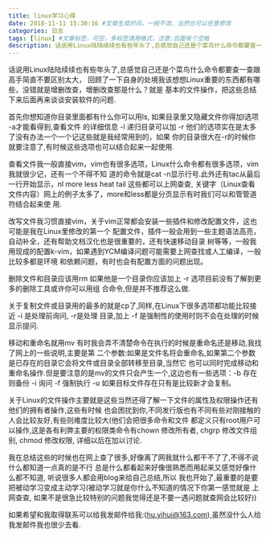 ```yaml
---
title: linux学习心得
date: 2018-11-11 15:30:16 #文章生成时间，一般不改，当然也可以任意修改
categories: 日志
tags: [linux] #文章标签，可空，多标签请用格式，注意:后面有个空格
description: 话说用Linux陆陆续续也有些年头了,总感觉自己还是个菜鸟什么命令都要查一查跟高手简直不要区别太大，回顾了一下自身的处境我该想想Linux重要的东西都有哪些，没错就是增删改查，增删改查那是什么？就是基本的文件操作，把这些总结下来后面再来谈谈安装软件的问题.
---
```


话说用Linux陆陆续续也有些年头了,总感觉自己还是个菜鸟什么命令都要查一查跟高手简直不要区别太大，
回顾了一下自身的处境我该想想Linux重要的东西都有哪些，没错就是增删改查，增删改查那是什么？就是
基本的文件操作，把这些总结下来后面再来谈谈安装软件的问题.

首先你想知道你目录里面都有什么你可以用ls, 如果目录里又隐藏文件你得加l选项 -a才能看得到,查看文件
的详细信息 -l 递归目录可以加 -r 他们的选项实在是太多了没有办法一个一个记这些就是我经常用到的，如果
你的目录很大在-r的时候你就要注意了,有时候这些选项也可以结合起来一起使用.

查看文件我一般直接vim，vim也有很多选项，Linux什么命令都有很多选项，vim我就很少记，还有一个不得不知
道的命令就是cat -n显示行号.此外还有tac从最后一行开始显示，nl more less heat tail 这些都可以上网查查,
关键字（Linux查看文件内容）网上的例子太多了，more和less都是分页显示有时我们可以和管管道符结合起来使
用.

改写文件我习惯直接vim，关于vim正常都会安装一些插件和修改配置文件，这也可能是我在Linux里修改的第一个
配置文件，插件一般会用到一些主题语法高亮，自动补全，还有帮助文档汉化也是很重要的，还有快速移动目录
树等等，一般我用现成的配置k-vim，如果遇到YCM编译问题可能需要上网查找或人工编译，一般比较多都是环境
和依赖问题，有时也会有配置方面的问题出现。

删除文件和目录应该用rm 如果他是一个目录你应该加上 -r 选项目前没有了解到更多的删除工具或许你可以用组
合命令,但是并不推荐这么做.

关于复制文件或目录用的最多的就是cp了,同样,在Linux下很多选项都功能比较接近 -i 是处理前询问, -r是处理
目录,加上 -f 是强制性的使用时则不会在处理的时候显示提问.

移动和重命名就用mv 有时我会弄不清楚命令在执行的时候是重命名还是移动,我找了网上的一些说明,主要是第
二个参数:如果是文件名将会重命名,如果第二个参数是已存在的目录它会将文件或目录全部转移至目录,当然它
也可以同时完成移动和重命名操作.但是要注意的是mv的文件只会产生一个,这边也有一些选项：-b 存在则备份
-i 询问 -f 强制执行 -u 如果目标文件存在只有是比较新才会复制。

关于Linux的文件操作主要就是这些当然还得了解一下文件的属性及权限操作还有他们的拥有者操作,这些有时候
也会困扰到你,不同发行版也有不同有些对刚接触的人会比较友好,有些则难度比较大(他们会把很多命令和文件
都定义只有root用户可以操作,这是各有利弊主要的权限类命令有chown 修改所有者, chgrp 修改文件组别,
chmod 修改权限, 详细以后在加以讨论.

我在总结这些的时候也在网上查了很多,好像离了网我就什么都干不了了,不得不说什么都知道一点真的是不行
总是什么都看起来好像很熟悉而用起来又感觉好像什么都不知道, 听说很多人都会用blog来给自己总结,所以
我也开始了,最重要的是要把被动学习变成主动学习(被动学习就是你什么不知道的情况下你第一感觉就是
上网查查, 如果不是很急比较特别的问题我觉得还是不要一遇问题就查网会比较好))

如果希望和我取得联系可以给我发邮件给我:(hu.yihui@163.com),虽然没什么人给我发邮件我也很少去看.
